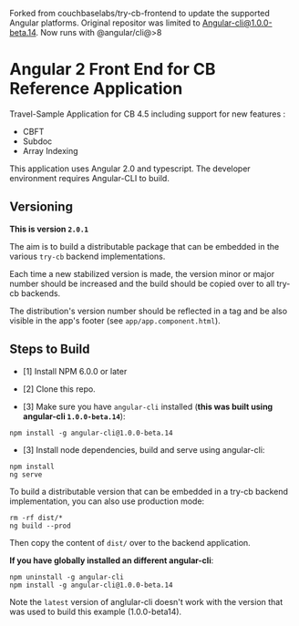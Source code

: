 Forked from couchbaselabs/try-cb-frontend to update the supported Angular platforms. Original repositor was limited to 
Angular-cli@1.0.0-beta.14.  Now runs with @angular/cli@>8

Angular 2 Front End for CB Reference Application
===============

Travel-Sample Application for CB 4.5 including support for new features :
- CBFT
- Subdoc
- Array Indexing  

This application uses Angular 2.0 and typescript.  The developer environment requires Angular-CLI to build.

## Versioning

**This is version `2.0.1`**

The aim is to build a distributable package that can be embedded in the various `try-cb` backend implementations.

Each time a new stabilized version is made, the version minor or major number should be increased and the build should be copied over to all try-cb backends.

The distribution's version number should be reflected in a tag and be also visible in the app's footer (see `app/app.component.html`).

## Steps to Build
 - [1] Install NPM 6.0.0 or later

 - [2] Clone this repo.

 - [3] Make sure you have `angular-cli` installed (**this was built using angular-cli `1.0.0-beta.14`**):

```
npm install -g angular-cli@1.0.0-beta.14
```

 - [3] Install node dependencies, build and serve using angular-cli:

```
npm install
ng serve
```

To build a distributable version that can be embedded in a try-cb backend implementation, you can also use production mode:

```
rm -rf dist/*
ng build --prod
```

Then copy the content of `dist/` over to the backend application.

**If you have globally installed an different angular-cli**:

```
npm uninstall -g angular-cli
npm install -g angular-cli@1.0.0-beta.14
```

Note the `latest` version of anglular-cli doesn't work with the version that was used to build this example (1.0.0-beta14).
